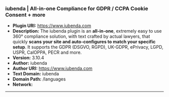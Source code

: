 ### iubenda | All-in-one Compliance for GDPR / CCPA Cookie Consent + more
- **Plugin URI:** https://www.iubenda.com
- **Description:** The iubenda plugin is an <strong>all-in-one</strong>, extremely easy to use 360° compliance solution, with text crafted by actual lawyers, that quickly <strong>scans your site and auto-configures to match your specific setup</strong>.  It supports the GDPR (DSGVO, RGPD), UK-GDPR, ePrivacy, LGPD, USPR, CalOPPA, PECR and more.
- **Version:** 3.10.4
- **Author:** iubenda
- **Author URI:** https://www.iubenda.com
- **Text Domain:** iubenda
- **Domain Path:** /languages
- **Network:** 

---
